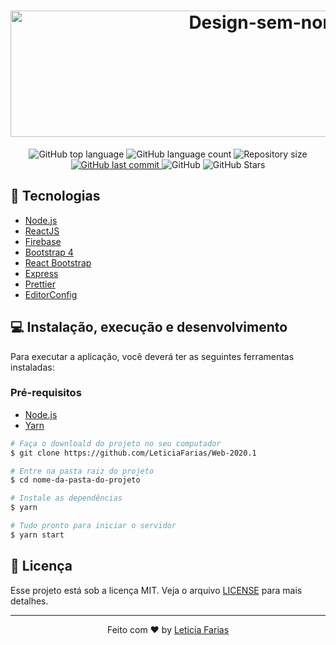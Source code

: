 <h1 align="center">
	<a href="https://ibb.co/4Nyrgd0"><img src="https://i.ibb.co/PCpHzQV/Design-sem-nome.png" alt="Design-sem-nome" width="811" height="202"></a>
</h1>

<p align="center">
  <img alt="GitHub top language" src="https://img.shields.io/github/languages/top/leticiafarias/web-2020.1">
  
  <img alt="GitHub language count" src="https://img.shields.io/github/languages/count/leticiafarias/web-2020.1">
  
  <img alt="Repository size" src="https://img.shields.io/github/repo-size/leticiafarias/web-2020.1">
  
  <a href="https://github.com/LeticiaFarias/Web-2020.1/commits/master">
    <img alt="GitHub last commit" src="https://img.shields.io/github/last-commit/leticiafarias/web-2020.1">
  </a>
  
  <img alt="GitHub" src="https://img.shields.io/github/license/leticiafarias/web-2020.1">

  <img alt="GitHub Stars" src="https://img.shields.io/github/stars/leticiafarias/web-2020.1?style=social">

</p>

## 🚀 Tecnologias

-  [Node.js](https://nodejs.org/en/)
-  [ReactJS](https://reactjs.org/)
-  [Firebase](https://firebase.google.com/)
-  [Bootstrap 4](https://getbootstrap.com/)
-  [React Bootstrap](https://react-bootstrap.github.io/)
-  [Express](https://expressjs.com/pt-br/)
-  [Prettier](https://prettier.io/)
-  [EditorConfig](https://editorconfig.org/)

## 💻 Instalação, execução e desenvolvimento

Para executar a aplicação, você deverá ter as seguintes ferramentas instaladas:

### Pré-requisitos

-  [Node.js](https://nodejs.org/en/)
-  [Yarn](https://yarnpkg.com/)

```bash
# Faça o downloald do projeto no seu computador
$ git clone https://github.com/LeticiaFarias/Web-2020.1

# Entre na pasta raiz do projeto
$ cd nome-da-pasta-do-projeto

# Instale as dependências
$ yarn

# Tudo pronto para iniciar o servidor
$ yarn start
```

## 📝 Licença

Esse projeto está sob a licença MIT. Veja o arquivo [LICENSE](LICENSE) para mais detalhes.

---

<div align="center">

Feito com ❤️ by [Leticia Farias](https://www.linkedin.com/in/lettifarias/)

</div>
